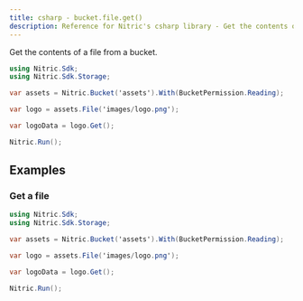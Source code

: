 ```yaml
---
title: csharp - bucket.file.get()
description: Reference for Nitric's csharp library - Get the contents of a file from a bucket.
---
```


Get the contents of a file from a bucket.

```csharp
using Nitric.Sdk;
using Nitric.Sdk.Storage;

var assets = Nitric.Bucket('assets').With(BucketPermission.Reading);

var logo = assets.File('images/logo.png');

var logoData = logo.Get();

Nitric.Run();
```

## Examples

### Get a file

```csharp
using Nitric.Sdk;
using Nitric.Sdk.Storage;

var assets = Nitric.Bucket('assets').With(BucketPermission.Reading);

var logo = assets.File('images/logo.png');

var logoData = logo.Get();

Nitric.Run();
```
